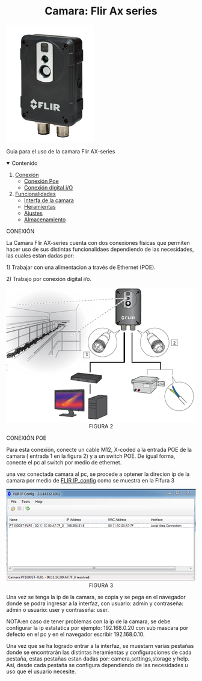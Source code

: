 <h1 align="center">Camara: Flir Ax series</h1>
<p>
 <div alingn ="center">
 <img src= "imagen1.png"><img>
 </div>
 </p>

<p>Guia para el uso de la camara Flir AX-series </p>

<!-- TABLE OF CONTENTS -->
<details open="open">
  <summary>Contenido</summary>
  <ol>
    <li>
      <a href="#conexion">Conexión</a>
         <ul>
         <li><a href=#poe> Conexión Poe </a></li>
         <li><a href=#poe> Conexión digital i/O</a></li>
         </ul>
    </li>
    <li>
      <a href="#Funcionalidades">Funcionalidades</a>
            <ul>
            <li><a href="#interfas">Interfa de la camara
            </a></li>
            <li><a href="#modos de la imagen">Heramientas
            </a></li>
            <li><a href="#ajustes">Ajustes
            </a></li>
            <li><a href="#almacenamiento">Almacenamiento
            </a></li>
            </ul>
    </li>
    
  </ol>
</details>

<p id="conexion">
</p>

<p>
CONEXIÓN
</p>
La Camara Flir AX-series cuenta con dos conexiones fisicas que permiten hacer uso de sus distintas 
funcionalidaes dependiendo de las necesidades, las cuales estan dadas por: <p>
1) Trabajar con una alimentacion a través de Ethernet (POE).</p><p>
2) Trabajo por conexión digital i/o. 
</p>

<p>

  <div align="center">
      <img src="imagen2.PNG"><img>
      FIGURA 2
  </div>
</p>


<p id="poe">
</p>
<p>CONEXIÓN POE</p>
Para esta conexión, conecte un cable M12, X-coded a la entrada POE de la camara ( entrada 1 en la figura 2) y a un switch POE. De igual forma, conecte el pc al switch por medio de ethernet.
<p>
una vez conectada camara al pc, se procede a optener la direcion ip de la camara por medio de <a href= "(https://flir.custhelp.com/app/answers/detail/a_id/1137/~/download-flir-ip-config-and-flir-ir-monitor)">FLIR IP_config</a> como se muestra en la Fifura 3
</p>
<p>

  <div align="center">
      <img src="imagen3.PNG"><img>
      FIGURA 3
  </div>
</p>
Una vez se tenga la ip de la camara, se copia y se pega en el navegador donde se podra ingresar a la interfaz, con usuario: admin y contraseña: admin o usuario: user y contraseña: user.

NOTA:en caso de tener problemas con la ip de la camara, se debe configurar la ip estatatica por ejemplo: 192.168.0.20 con sub mascara por defecto en el pc y en el navegador escribir 192.168.0.10.

Una vez que se ha logrado entrar a la interfaz, se muestarn varias pestañas donde se encontrarán las distintas heramientas y configuraciones de cada pestaña, estas pestañas estan dadas por: camera,settings,storage y help. Así, desde cada pestaña se configura dependiendo de las necesidades u uso que el usuario necesite. 


